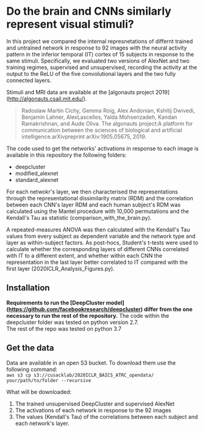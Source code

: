 # Do the brain and CNNs similarly represent visual stimuli?
In this project we compared the internal represnetations of differnt trained and untrained network in response to 92 images with the neural activity pattern in the inferior temporal (IT) cortex of 15 subjects in response to the same stimuli. Specifically, we evaluated two versions of AlexNet and two training regimes, supervised and unsupervised, recording the activity at the output to the ReLU of the five convolutional layers and the two fully connected layers.

Stimuli and MRI data are available at the [algonauts project 2019] (http://algonauts.csail.mit.edu/).  

>Radoslaw Martin Cichy, Gemma Roig, Alex Andonian, Kshitij Dwivedi, Benjamin Lahner, AlexLascelles, Yalda Mohsenzadeh, Kandan Ramakrishnan, and Aude Oliva.  The algonauts project:A platform for communication between the sciences of biological and artificial intelligence.arXivpreprint arXiv:1905.05675, 2019.  

The code used to get the networks' activations in response to each image is available in this repository the following folders:
* deepcluster
* modified_alexnet
* standard_alexnet

For each netwokr's layer, we then characterised the representations through the representational dissimilarity matrix (RDM) and the correlation between each CNN's layer RDM and each human subject's RDM was calculated using the Mantel procedure with 10,000 permutations and the Kendall's Tau as statistic (comparison_with_the_brain.py).  

A repeated-measures ANOVA was then calculated with the Kendall's Tau values from every subject as dependent variable and the network type and layer as within-subject factors. As post-hocs, Student's t-tests were used to calculate whether the corresponding layers of different CNNs correlated with IT to a different extent, and whether within each CNN the representation in the last layer better correlated to IT compared with the first layer (2020ICLR_Analysis_Figures.py).

## Installation
**Requirements to run the [DeepCluster model] (https://github.com/facebookresearch/deepcluster) differ from the one necessary to run the rest of the repository.**
The code within the deepcluster folder was tested on python version 2.7.  
The rest of the repo was tested on python 3.7

## Get the data
Data are available in an open S3 bucket. To download them use the following command:  
`aws s3 cp s3://cusacklab/2020ICLR_BAICS_ATRC_opendata/ your/path/to/folder --recursive`  
  
What will be downloaded:
1. The trained unsupervised DeepCluster and supervised AlexNet
2. The activations of each network in response to the 92 images
3. The values (Kendall's Tau) of the correlations between each subject and each network's layer.
